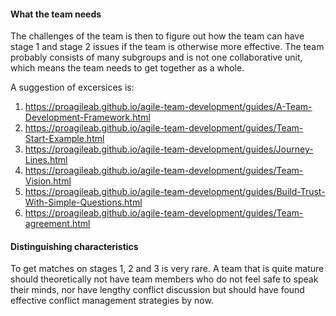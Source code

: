 #### What the team needs
The challenges of the team is then to figure out how the team can have stage 1 and stage 2 issues if the team is otherwise more effective. The team probably consists of many subgroups and is not one collaborative unit, which means the team needs to get together as a whole.

A suggestion of excersices is:
1. https://proagileab.github.io/agile-team-development/guides/A-Team-Development-Framework.html
2. https://proagileab.github.io/agile-team-development/guides/Team-Start-Example.html
3. https://proagileab.github.io/agile-team-development/guides/Journey-Lines.html
4. https://proagileab.github.io/agile-team-development/guides/Team-Vision.html
5. https://proagileab.github.io/agile-team-development/guides/Build-Trust-With-Simple-Questions.html
6. https://proagileab.github.io/agile-team-development/guides/Team-agreement.html

#### Distinguishing characteristics
To get matches on stages 1, 2 and 3 is very rare. A team that is quite mature should theoretically not have team members who do not feel safe to speak their minds, nor have lengthy conflict discussion but should have found effective conflict management strategies by now.



